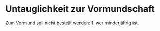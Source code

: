 # Untauglichkeit zur Vormundschaft

Zum Vormund soll nicht bestellt werden:  1.
 wer minderjährig ist,